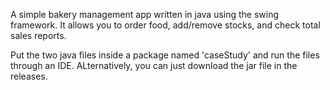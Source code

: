 A simple bakery management app written in java using the swing framework. It allows you to order food, add/remove stocks, and check total sales reports.

Put the two java files inside a package named 'caseStudy' and run the files through an IDE. ALternatively, you can just download the jar file in the releases.
